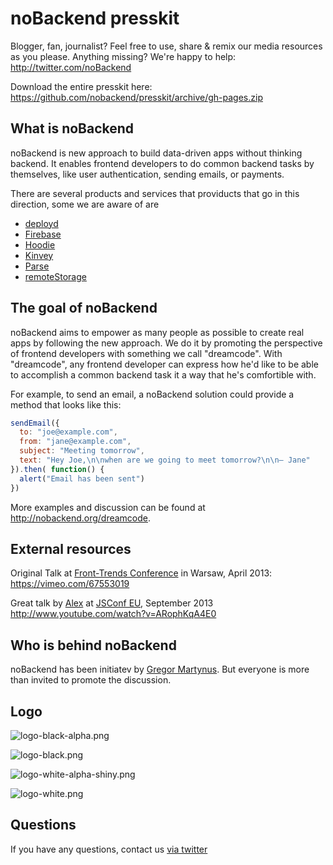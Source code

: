 noBackend presskit
==================

Blogger, fan, journalist? Feel free to use, share & remix
our media resources as you please. Anything missing?
We're happy to help: http://twitter.com/noBackend

Download the entire presskit here:
https://github.com/nobackend/presskit/archive/gh-pages.zip


What is noBackend
-----------------

noBackend is new approach to build data-driven apps without thinking backend.
It enables frontend developers to do common backend tasks by themselves,
like user authentication, sending emails, or payments.

There are several products and services that providucts that go in this direction,
some we are aware of are

* [deployd](http://deployd.com/)
* [Firebase](https://www.firebase.com/)
* [Hoodie](http://hood.ie/)
* [Kinvey](http://www.kinvey.com/)
* [Parse](https://parse.com/)
* [remoteStorage](http://remotestorage.io/)


The goal of noBackend
---------------------

noBackend aims to empower as many people as possible to create real apps by following
the new approach. We do it by promoting the perspective of frontend developers with
something we call "dreamcode". With "dreamcode", any frontend developer can express
how he'd like to be able to accomplish a common backend task it a way that he's comfortible
with.

For example, to send an email, a noBackend solution could provide a method that looks like
this:

```js
sendEmail({
  to: "joe@example.com",
  from: "jane@example.com",
  subject: "Meeting tomorrow",
  text: "Hey Joe,\n\nwhen are we going to meet tomorrow?\n\n– Jane"
}).then( function() {
  alert("Email has been sent")
})
```

More examples and discussion can be found at http://nobackend.org/dreamcode.


External resources
------------------

Original Talk at [Front-Trends Conference](http://2013.front-trends.com/) in Warsaw, April 2013:
https://vimeo.com/67553019

Great talk by [Alex](https://github.com/espy) at [JSConf EU](http://2013.jsconf.eu/), September 2013
http://www.youtube.com/watch?v=ARophKqA4E0


Who is behind noBackend
-----------------------

noBackend has been initiatev by [Gregor Martynus](https://twitter.com/gr2m).
But everyone is more than invited to promote the discussion.


Logo
----

![logo-black-alpha.png](http://nobackend.github.io/presskit/logo/logo-black-alpha.png)

![logo-black.png](http://nobackend.github.io/presskit/logo/logo-black.png)

![logo-white-alpha-shiny.png](http://nobackend.github.io/presskit/logo/logo-white-alpha-shiny.png)

![logo-white.png](http://nobackend.github.io/presskit/logo/logo-white.png)


Questions
---------

If you have any questions, contact us [via twitter](http://twitter.com/noBackend)